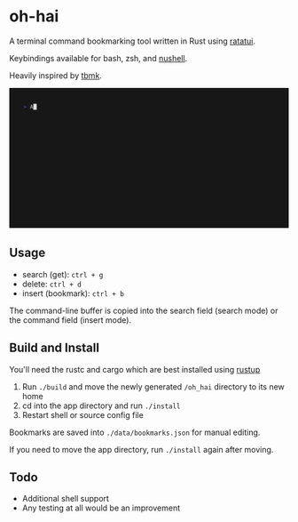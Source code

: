 # oh-hai

A terminal command bookmarking tool written in Rust using [ratatui](https://github.com/ratatui-org/ratatui).

Keybindings available for bash, zsh, and [nushell](https://github.com/nushell/nushell).

Heavily inspired by [tbmk](https://github.com/linhx/tbmk).

![oh-hai demo](./assets/demo.gif)

## Usage

- search (get): `ctrl + g`
- delete: `ctrl + d`
- insert (bookmark): `ctrl + b`

The command-line buffer is copied into the search field (search mode) or the command field (insert mode).

## Build and Install

You'll need the rustc and cargo which are best installed using [rustup](https://www.rust-lang.org/tools/install)

1. Run `./build` and move the newly generated `/oh_hai` directory to its new home
1. cd into the app directory and run `./install`
1. Restart shell or source config file

Bookmarks are saved into `./data/bookmarks.json` for manual editing.

If you need to move the app directory, run `./install` again after moving.

## Todo

- Additional shell support
- Any testing at all would be an improvement
